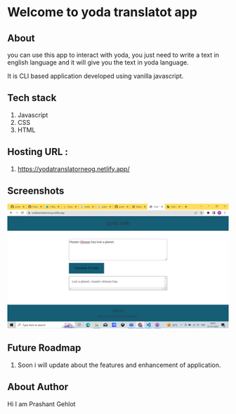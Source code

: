 # Welcome to yoda translatot app

## About

you can use this app to interact with yoda,
you just need to write a text in english language and
it will give you the text in yoda language.

It is CLI based application developed using vanilla javascript.

## Tech stack

1. Javascript
1. CSS
1. HTML

## Hosting URL :

1. https://yodatranslatorneog.netlify.app/

## Screenshots

![My Image](images/yoda.png)

## Future Roadmap

1. Soon i will update about the features and enhancement of application.

## About Author

Hi I am Prashant Gehlot
